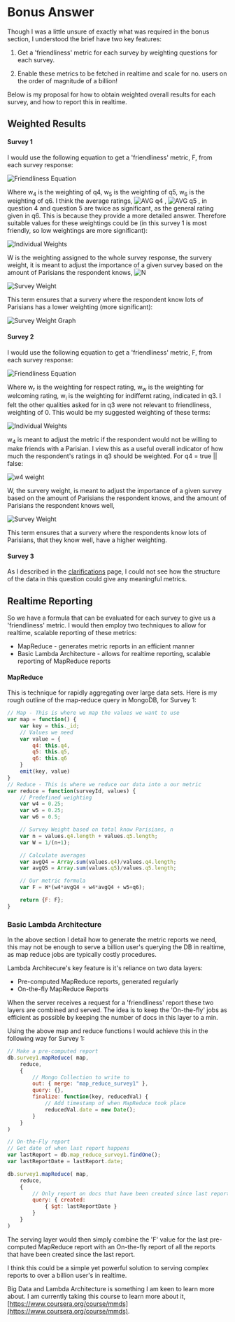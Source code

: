 Bonus Answer
============

Though I was a little unsure of exactly what was required in the bonus section, I understood the brief have two key features:

1. Get a 'friendliness' metric for each survey by weighting questions for each survey.

2. Enable these metrics to be fetched in realtime and scale for no. users on the order of magnitude of a billion!

Below is my proposal for how to obtain weighted overall results for each survey, and how to report this in realtime.

Weighted Results
----------------

#### Survey 1

I would use the following equation to get a 'friendliness' metric, F, from each survey response:

![Friendliness Equation](/img/survey1-equation.gif)

Where w<sub>4</sub> is the weighting of q4, w<sub>5</sub> is the weighting of q5, w<sub>6</sub> is the weighting of q6. I think the average ratings, ![AVG q4](/img/s1-avgQ4.gif) , ![AVG q5](/img/s1-avgQ5.gif) , in question 4 and question 5 are twice as significant, as the general rating given in q6. This is because they provide a more detailed answer. Therefore suitable values for these weightings could be (in this survey 1 is most friendly, so low weightings are more significant):

![Individual Weights](/img/s1-weights.gif)

W is the weighting assigned to the whole survey response, the survery weight, it is meant to adjust the importance of a given survey based on the amount of Parisians the respondent knows, ![N](/img/s1-N.gif)

![Survey Weight](/img/s1-survey-weight.gif)

This term ensures that a survery where the respondent know lots of Parisians has a lower weighting (more significant):

![Survey Weight Graph](/img/W-graph.png)

#### Survey 2

I would use the following equation to get a 'friendliness' metric, F, from each survey response:

![Friendliness Equation](/img/s2-equation.gif)

Where w<sub>r</sub> is the weighting for respect rating, w<sub>w</sub> is the weighting for welcoming rating, w<sub>i</sub> is the weighting for indiffernt rating, indicated in q3. I felt the other qualities asked for in q3 were not relevant to friendliness, weighting of 0. This would be my suggested weighting of these terms:

![Individual Weights](/img/s2-weights.gif)

w<sub>4</sub> is meant to adjust the metric if the respondent would not be willing to make friends with a Parisian. I view this as a useful overall indicator of how much the respondent's ratings in q3 should be weighted. For q4 = true || false:

![w4 weight](/img/s2-w4.gif)

W, the survery weight, is meant to adjust the importance of a given survey based on the amount of Parisians the respondent knows, and the amount of Parisians the respondent knows well,

![Survey Weight](/img/s2-survey-weight.gif)

This term ensures that a survery where the respondents know lots of Parisians, that they know well, have a higher weighting.

#### Survey 3

As I described in the [clarifications](/docs/clarifications) page, I could not see how the structure of the data in this question could give any meaningful metrics.

Realtime Reporting
-------------------

So we have a formula that can be evaluated for each survey to give us a 'friendliness' metric. I would then employ two techniques to allow for realtime, scalable reporting of these metrics:

 - MapReduce - generates metric reports in an efficient manner
 - Basic Lambda Architecture - allows for realtime reporting, scalable reporting of MapReduce reports

#### MapReduce

This is technique for rapidly aggregating over large data sets. Here is my rough outline of the map-reduce query in MongoDB, for Survey 1:

```javascript
// Map - This is where we map the values we want to use
var map = function() {
 	var key = this._id;
 	// Values we need
 	var value = {
 		q4: this.q4,
 		q5: this.q5,
 		q6: this.q6
 	}
 	emit(key, value)
}
// Reduce - This is where we reduce our data into a our metric
var reduce = function(surveyId, values) {
	// Predefined weighting
	var w4 = 0.25;
	var w5 = 0.25;
	var w6 = 0.5;

	// Survey Weight based on total know Parisians, n
	var n = values.q4.length + values.q5.length;
	var W = 1/(n+1);

	// Calculate averages
	var avgQ4 = Array.sum(values.q4)/values.q4.length;
	var avgQ5 = Array.sum(values.q5)/values.q5.length;

	// Our metric formula
	var F = W*(w4*avgQ4 + w4*avgQ4 + w5+q6);

	return {F: F};
}
```

### Basic Lambda Architecture

In the above section I detail how to generate the metric reports we need, this may not be enough to serve a billion user's querying the DB in realtime, as map reduce jobs are typically costly procedures.

Lambda Architecure's key feature is it's reliance on two data layers:

 - Pre-computed MapReduce reports, generated regularly
 - On-the-fly MapReduce Reports

When the server receives a request for a 'friendliness' report these two layers are combined and served. The idea is to keep the 'On-the-fly' jobs as efficient as possible by keeping the number of docs in this layer to a min.

Using the above map and reduce functions I would achieve this in the following way for Survey 1:

```javascript
// Make a pre-computed report
db.survey1.mapReduce( map,
	reduce,
 	{
 		// Mongo Collection to write to
   		out: { merge: "map_reduce_survey1" },
   		query: {},
   		finalize: function(key, reducedVal) {
   			// Add timestamp of when MapReduce took place
   			reducedVal.date = new Date();
   		}
 	}
)

// On-the-Fly report
// Get date of when last report happens
var lastReport = db.map_reduce_survey1.findOne();
var lastReportDate = lastReport.date;

db.survey1.mapReduce( map,
	reduce,
 	{	
 		// Only report on docs that have been created since last report
   		query: { created:
            { $gt: lastReportDate }
        }
 	}
)
```

The serving layer would then simply combine the 'F' value for the last pre-computed MapReduce report with an On-the-fly report of all the reports that have been created since the last report. 

I think this could be a simple yet powerful solution to serving complex reports to over a billion user's in realtime.

Big Data and Lambda Architecture is something I am keen to learn more about. I am currently taking this course to learn more about it, [https://www.coursera.org/course/mmds](https://www.coursera.org/course/mmds).  

